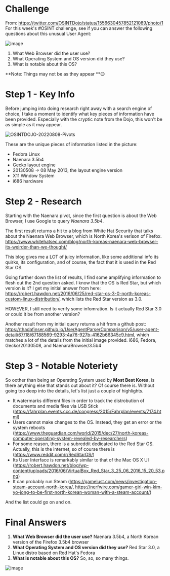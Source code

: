 # Challenge
From: https://twitter.com/OSINTDojo/status/1556630457852121089/photo/1
For this week's #OSINT challenge, see if you can answer the following questions about this unusual User Agent:

![image](https://user-images.githubusercontent.com/101227395/183458501-da030824-e36e-46f1-ac15-b2dc47d8b2e7.png)

1. What Web Browser did the user use?
2. What Operating System and OS version did they use?
3. What is notable about this OS?

**Note: Things may not be as they appear **😉

# Step 1 - Key Info
Before jumping into doing research right away with a search engine of choice, I take a moment to identify what key pieces of information have been provided.  Especially with the cryptic note from the Dojo, this won't be as simple as it may appear.

![OSINTDOJO-20220808-Pivots](https://user-images.githubusercontent.com/101227395/183461320-30abc066-8724-44c8-8784-1a7abf196b04.jpeg)

These are the unique pieces of information listed in the picture:
- Fedora Linux
- Naenara 3.5b4
- Gecko layout engine
- 20130508 -> 08 May 2013, the layout engine version
- X11 Window System
- i686 hardware

# Step 2 - Research
Starting with the Naenara pivot, since the first question is about the Web Browser, I use Google to query _Naenara 3.5b4_.

The first result returns a hit to a blog from White Hat Security that talks about the Naenara Web Browser, which is North Korea's verison of Firefox.  https://www.whitehatsec.com/blog/north-koreas-naenara-web-browser-its-weirder-than-we-thought/

This blog gives me a LOT of juicy information, like some additional info its quirks, its configuration, and of course, the fact that it is used in the Red Star OS.

Going further down the list of results, I find some amplifying information to flesh out the 2nd question asked.  I know that the OS is Red Star, but which version is it?  I get my initial answer from here: https://robert.hawdon.net/2016/06/25/red-star-os-3-0-north-koreas-custom-linux-distribution/, which lists the Red Star version as 3.0.

HOWEVER, I still need to verify some infomration.  Is it actually Red Star 3.0 or could it be from another version?  

Another result from my initial query returns a hit from a github post: https://thadafinser.github.io/UserAgentParserComparison/v5/user-agent-detail/67/18/67188569-9293-4a76-927b-4162b66345c9.html, which matches a lot of the details from the initial image provided.  i686, Fedora, Gecko/20130508, and NaenaraBrowser/3.5b4

# Step 3 - Notable Noteriety
So oother than being an Operating System used by **Most Best Korea**, is there anything else that stands out about it?  Of course there is.  Without going too deep into the details, let's list just a couple of highlights.
- It watermarks different files in order to track the distrobution of documents and media files via USB Stick (https://fahrplan.events.ccc.de/congress/2015/Fahrplan/events/7174.html)
- Users cannot make changes to the OS.  Instead, they get an error or the system reboots (https://www.theguardian.com/world/2015/dec/27/north-koreas-computer-operating-system-revealed-by-researchers)
- For some reason, there is a subreddit dedicated to the Red Star OS.  Actually, this is the internet, so of course there is (https://www.reddit.com/r/RedStarOS/)
- Its User Interface is remarkably similar to that of the Mac OS X UI (https://robert.hawdon.net/blog/wp-content/uploads/2016/06/VirtualBox_Red_Star_3_25_06_2016_15_20_53.png)
- It can probably run Steam (https://gamelust.com/news/investigation-steam-account-north-korea/, https://nerfwire.com/gamer-girl-win-kim-yo-jong-to-be-first-north-korean-woman-with-a-steam-account/)

And the list could go on and on.

# Final Answers
1. **What Web Browser did the user use?**  Naenara 3.5b4, a North Korean version of the Firefox 3.5b4 browser
2. **What Operating System and OS version did they use?**  Red Star 3.0, a Linux distro based on Red Hat's Fedora
3. **What is notable about this OS?**  So, so, so many things.

![image](https://user-images.githubusercontent.com/101227395/183468402-4540fc85-6d9b-41b8-bdba-5e87a7cf7ab6.png)
